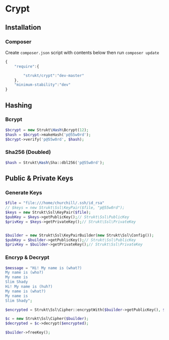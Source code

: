 Crypt
=====

## Installation

### Composer

Create `composer.json` script with contents below then run `composer update`

```js
{
    "require":{

        "strukt/crypt":"dev-master"
    },
    "minimum-stability":"dev"
}
```

## Hashing

### Bcrypt

```php
$bcrypt = new Strukt\Hash\Bcrypt(12);
$hash = $bcrypt->makeHash('p@55w0rd');
$bcrypt->verify('p@55w0rd', $hash);
```

### Sha256 (Doubled)

```php
$hash = Strukt\Hash\Sha::dbl256('p@55w0rd');
```

## Public & Private Keys

### Generate Keys

```php
$file = "file:///home/churchill/.ssh/id_rsa"
// $keys = new Strukt\Ssl\KeyPair($file, "p@55w0rd");
$keys = new Strukt\Ssl\KeyPair($file);
$pubKey = $keys->getPublicKey();// Strukt\Ssl\PublicKey
$privKey = $keys->getPrivateKey();// Strukt\Ssl\PrivateKey


$builder = new Strukt\Ssl\KeyPairBuilder(new Strukt\Ssl\Config());
$pubKey = $builder->getPublicKey();// Strukt\Ssl\PublicKey
$privKey = $builder->getPrivateKey();// Strukt\Ssl\PrivateKey
```

### Encryp & Decrypt

```php
$message = "Hi! My name is (what?)
My name is (who?)
My name is
Slim Shady
Hi! My name is (huh?)
My name is (what?)
My name is
Slim Shady";

$encrypted = Strukt\Ssl\Cipher::encryptWith($builder->getPublicKey(), $this->message);

$c = new Strukt\Ssl\Cipher($builder);
$decrypted = $c->decrypt($encrypted);

$builder->freeKey();
```